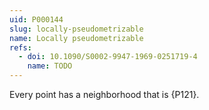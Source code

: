 ```yaml
---
uid: P000144
slug: locally-pseudometrizable
name: Locally pseudometrizable
refs:
  - doi: 10.1090/S0002-9947-1969-0251719-4
    name: TODO
---
```


Every point has a neighborhood that is {P121}.

